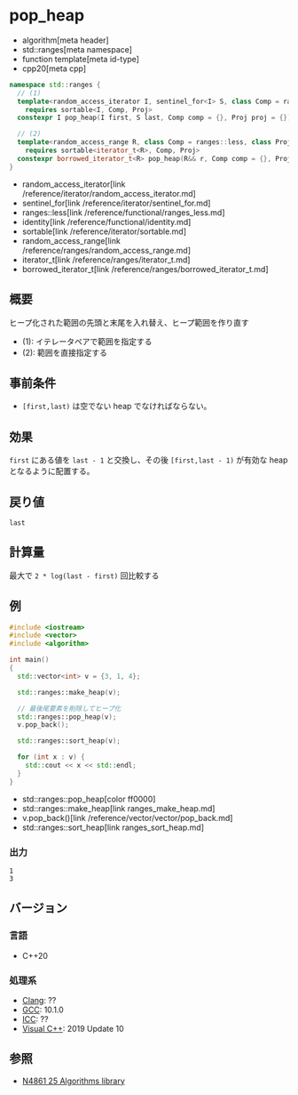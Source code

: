 # pop_heap
* algorithm[meta header]
* std::ranges[meta namespace]
* function template[meta id-type]
* cpp20[meta cpp]

```cpp
namespace std::ranges {
  // (1)
  template<random_access_iterator I, sentinel_for<I> S, class Comp = ranges::less, class Proj = identity>
    requires sortable<I, Comp, Proj>
  constexpr I pop_heap(I first, S last, Comp comp = {}, Proj proj = {});

  // (2)
  template<random_access_range R, class Comp = ranges::less, class Proj = identity>
    requires sortable<iterator_t<R>, Comp, Proj>
  constexpr borrowed_iterator_t<R> pop_heap(R&& r, Comp comp = {}, Proj proj = {});
}
```
* random_access_iterator[link /reference/iterator/random_access_iterator.md]
* sentinel_for[link /reference/iterator/sentinel_for.md]
* ranges::less[link /reference/functional/ranges_less.md]
* identity[link /reference/functional/identity.md]
* sortable[link /reference/iterator/sortable.md]
* random_access_range[link /reference/ranges/random_access_range.md]
* iterator_t[link /reference/ranges/iterator_t.md]
* borrowed_iterator_t[link /reference/ranges/borrowed_iterator_t.md]

## 概要
ヒープ化された範囲の先頭と末尾を入れ替え、ヒープ範囲を作り直す

* (1): イテレータペアで範囲を指定する
* (2): 範囲を直接指定する


## 事前条件
- `[first,last)` は空でない heap でなければならない。


## 効果
`first` にある値を `last - 1` と交換し、その後 `[first,last - 1)` が有効な heap となるように配置する。


## 戻り値
`last`


## 計算量
最大で `2 * log(last - first)` 回比較する


## 例
```cpp example
#include <iostream>
#include <vector>
#include <algorithm>

int main()
{
  std::vector<int> v = {3, 1, 4};

  std::ranges::make_heap(v);

  // 最後尾要素を削除してヒープ化
  std::ranges::pop_heap(v);
  v.pop_back();

  std::ranges::sort_heap(v);

  for (int x : v) {
    std::cout << x << std::endl;
  }
}
```
* std::ranges::pop_heap[color ff0000]
* std::ranges::make_heap[link ranges_make_heap.md]
* v.pop_back()[link /reference/vector/vector/pop_back.md]
* std::ranges::sort_heap[link ranges_sort_heap.md]

### 出力
```
1
3
```


## バージョン
### 言語
- C++20

### 処理系
- [Clang](/implementation.md#clang): ??
- [GCC](/implementation.md#gcc): 10.1.0
- [ICC](/implementation.md#icc): ??
- [Visual C++](/implementation.md#visual_cpp): 2019 Update 10

## 参照
- [N4861 25 Algorithms library](https://timsong-cpp.github.io/cppwp/n4861/algorithms)
